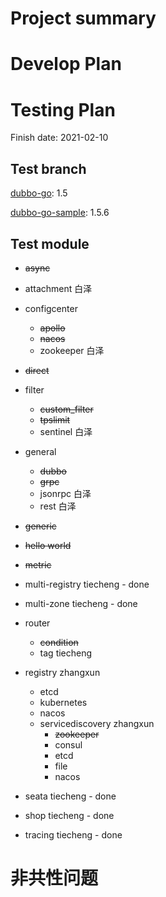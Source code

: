 # Project summary

# Develop Plan


# Testing Plan

Finish date: 2021-02-10

## Test branch

[dubbo-go](https://github.com/apache/dubbo-go/): 1.5

[dubbo-go-sample](https://github.com/apache/dubbo-go-samples/): 1.5.6

## Test module

- ~~async~~
- attachment 白泽
- configcenter
    - ~~apollo~~
    - ~~nacos~~
    - zookeeper 白泽

- ~~direct~~

- filter

    - ~~custom_filter~~
    - ~~tpslimit~~
    - sentinel 白泽

- general

    - ~~dubbo~~
    - ~~grpc~~
    - jsonrpc 白泽
    - rest 白泽

- ~~generic~~

- ~~hello world~~

- ~~metric~~

- multi-registry tiecheng - done

- multi-zone tiecheng - done

- router

    - ~~condition~~
    - tag tiecheng

- registry zhangxun

    - etcd
    - kubernetes
    - nacos
    - servicediscovery zhangxun
        - ~~zookeeper~~
        - consul
        - etcd
        - file
        - nacos

- seata tiecheng - done

- shop tiecheng - done

- tracing tiecheng - done

# 非共性问题

